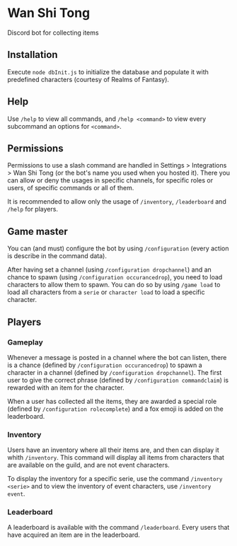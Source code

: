 # Wan Shi Tong
Discord bot for collecting items

## Installation

Execute `node dbInit.js` to initialize the database and populate it with predefined characters (courtesy of Realms of Fantasy).

## Help
Use `/help` to view all commands, and `/help <command>` to view every subcommand an options for `<command>`.

## Permissions
Permissions to use a slash command are handled in Settings > Integrations > Wan Shi Tong (or the bot's name you used when you hosted it).
There you can allow or deny the usages in specific channels, for specific roles or users, of specific commands or all of them.

It is recommended to allow only the usage of `/inventory`, `/leaderboard` and `/help` for players.

## Game master
You can (and must) configure the bot by using `/configuration` (every action is describe in the command data).

After having set a channel (using `/configuration dropchannel`) and an chance to spawn (using `/configuration occurancedrop`), you need to load characters to allow them to spawn. You can do so by using `/game load` to load all characters from a `serie` or `character load` to load a specific character.

## Players
### Gameplay
Whenever a message is posted in a channel where the bot can listen, there is a chance (defined by `/configuration occurancedrop`) to spawn a character in a channel (defined by `/configuration dropchannel`). The first user to give the correct phrase (defined by `/configuration commandclaim`) is rewarded with an item for the character.

When a user has collected all the items, they are awarded a special role (defined by `/configuration rolecomplete`) and a fox emoji is added on the leaderboard.

### Inventory
Users have an inventory where all their items are, and then can display it whith `/inventory`. This command will display all items from characters that are available on the guild, and are not event characters.

To display the inventory for a specific serie, use the command `/inventory <serie>` and to view the inventory of event characters, use `/inventory event`.

### Leaderboard
A leaderboard is available with the command `/leaderboard`. Every users that have acquired an item are in the leaderboard.